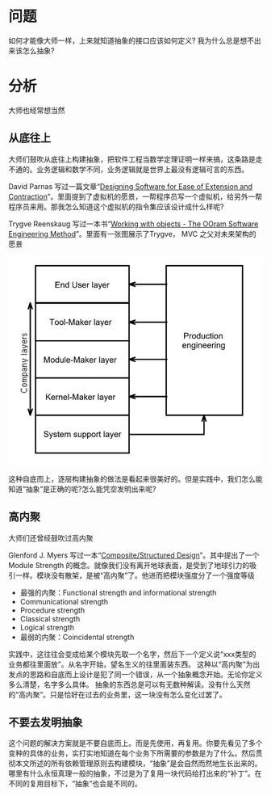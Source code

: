 # 问题

如何才能像大师一样，上来就知道抽象的接口应该如何定义? 我为什么总是想不出来该怎么抽象?

# 分析

大师也经常想当然

## 从底往上

大师们鼓吹从底往上构建抽象，把软件工程当数学定理证明一样来搞，这条路是走不通的。业务逻辑和数学不同，业务逻辑就是世界上最没有逻辑可言的东西。

David Parnas 写过一篇文章“[Designing Software for Ease of Extension and Contraction](./designing-software-for-ease-of-extension-and-contraction.pdf)”。里面提到了虚拟机的愿景，一帮程序员写一个虚拟机，给另外一帮程序员来用。那我怎么知道这个虚拟机的指令集应该设计成什么样呢?

Trygve Reenskaug 写过一本书“[Working with objects - The OOram Software Engineering Method](./working-with-objects-the-ooram-software-engineering-method.pdf)”。里面有一张图展示了Trygve， MVC 之父对未来架构的愿景

![layers](./layers.png)

这种自底而上，逐层构建抽象的做法是看起来很美好的。但是实践中，我们怎么能知道“抽象”是正确的呢?怎么能凭空发明出来呢?

## 高内聚

大师们还曾经鼓吹过高内聚

Glenford J. Myers 写过一本“[Composite/Structured Design](./composite-structured-design.djvu)”。其中提出了一个 Module Strength 的概念。就像我们没有离开地球表面，是受到了地球引力的吸引一样。模块没有散架，是被“高内聚”了。他进而把模块强度分了一个强度等级

* 最强的内聚：Functional strength and informational strength
* Communicational strength
* Procedure strength
* Classical strength
* Logical strength
* 最弱的内聚：Coincidental strength

实践中，这往往会变成给某个模块先取一个名字，然后下一个定义说“xxx类型的业务都往里面放”。从名字开始，望名生义的往里面装东西。
这种以“高内聚”为出发点的思路和自底而上设计是犯了同一个错误，从一个抽象概念开始。无论你定义多么清楚，名字多么具体。
抽象的东西总是可以有无数种解读。没有什么天然的“高内聚”。只是恰好在过去的业务里，这一块没有怎么变化过罢了。

## 不要去发明抽象

这个问题的解决方案就是不要自底而上。而是先使用，再复用。你要先看见了多个变种的具体的业务，实打实地知道在每个业务下所需要的参数是为了什么。然后贯彻本文所述的所有依赖管理原则去构建模块，“抽象”是会自然而然地生长出来的。哪里有什么永恒真理一般的抽象，不过是为了复用一块代码给打出来的“补丁”。在不同的复用目标下，“抽象”也会是不同的。
